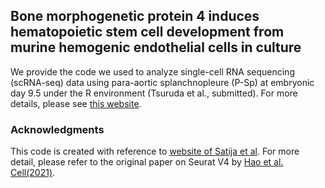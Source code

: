 ## Bone morphogenetic protein 4 induces hematopoietic stem cell development from murine hemogenic endothelial cells in culture
We provide the code we used to analyze single-cell RNA sequencing (scRNA-seq) data using para-aortic splanchnopleure (P-Sp) at embryonic day 9.5 under the R environment (Tsuruda et al., submitted).
For more details, please see [this website](https://satijalab.org/seurat/).

### Acknowledgments
This code is created with reference to [website of Satija et al](https://satijalab.org/seurat/). For more detail, please refer to the original paper on Seurat V4 by [Hao et al. Cell(2021)](https://doi.org/10.1016/j.cell.2021.04.048).

